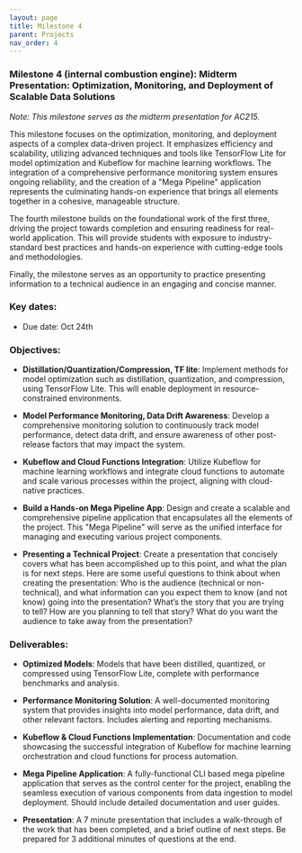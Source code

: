 ```yaml
---
layout: page
title: Milestone 4
parent: Projects
nav_order: 4
---
```

### Milestone 4 (internal combustion engine): Midterm Presentation:  Optimization, Monitoring, and Deployment of Scalable Data Solutions

*Note: This milestone serves as the midterm presentation for AC215.*



This milestone focuses on the optimization, monitoring, and deployment aspects of a complex data-driven project. It emphasizes efficiency and scalability, utilizing advanced techniques and tools like TensorFlow Lite for model optimization and Kubeflow for machine learning workflows. The integration of a comprehensive performance monitoring system ensures ongoing reliability, and the creation of a "Mega Pipeline" application represents the culminating hands-on experience that brings all elements together in a cohesive, manageable structure. 

The fourth milestone builds on the foundational work of the first three, driving the project towards completion and ensuring readiness for real-world application. This will provide students with exposure to industry-standard best practices and hands-on experience with cutting-edge tools and methodologies.

Finally, the milestone serves as an opportunity to practice presenting information to a technical audience in an engaging and concise manner. 

### Key dates:

- Due date: Oct 24th

### Objectives:

- **Distillation/Quantization/Compression, TF lite**: Implement methods for model optimization such as distillation, quantization, and compression, using TensorFlow Lite. This will enable deployment in resource-constrained environments.

- **Model Performance Monitoring, Data Drift Awareness**: Develop a comprehensive monitoring solution to continuously track model performance, detect data drift, and ensure awareness of other post-release factors that may impact the system. 

- **Kubeflow and Cloud Functions Integration**: Utilize Kubeflow for machine learning workflows and integrate cloud functions to automate and scale various processes within the project, aligning with cloud-native practices.

- **Build a Hands-on Mega Pipeline App**: Design and create a scalable and comprehensive pipeline application that encapsulates all the elements of the project. This "Mega Pipeline" will serve as the unified interface for managing and executing various project components.

- **Presenting a Technical Project**: Create a presentation that concisely covers what has been accomplished up to this point, and what the plan is for next steps. Here are some useful questions to think about when creating the presentation: Who is the audience (technical or non-technical), and what information can you expect them to know (and not know) going into the presentation? What’s the story that you are trying to tell? How are you planning to tell that story? What do you want the audience to take away from the presentation?

### Deliverables:

- **Optimized Models**: Models that have been distilled, quantized, or compressed using TensorFlow Lite, complete with performance benchmarks and analysis.

- **Performance Monitoring Solution**: A well-documented monitoring system that provides insights into model performance, data drift, and other relevant factors. Includes alerting and reporting mechanisms.

- **Kubeflow & Cloud Functions Implementation**: Documentation and code showcasing the successful integration of Kubeflow for machine learning orchestration and cloud functions for process automation.

- **Mega Pipeline Application**: A fully-functional CLI based mega pipeline application that serves as the control center for the project, enabling the seamless execution of various components from data ingestion to model deployment. Should include detailed documentation and user guides.

- **Presentation**: A 7 minute presentation that includes a walk-through of the work that has been completed, and a brief outline of next steps. Be prepared for 3 additional minutes of questions at the end.